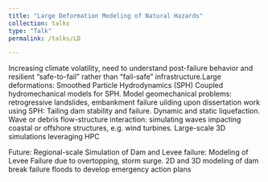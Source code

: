 ```yaml
---
title: "Large Deformation Modeling of Natural Hazards"
collection: talks
type: "Talk"
permalink: /talks/LD

---
```


Increasing climate volatility, need to understand post-failure behavior and resilient “safe-to-fail”
rather than “fail-safe” infrastructure.Large deformations: Smoothed Particle Hydrodynamics (SPH) Coupled hydromechanical models for SPH. Model geomechanical problems:
retrogressive landslides, embankment failure
uilding upon dissertation work using SPH: Tailing dam stability and
failure. Dynamic and static liquefaction. Wave or debris flow-structure
interaction: simulating waves impacting coastal or offshore structures, e.g.
wind turbines. Large-scale 3D simulations leveraging HPC

Future: Regional-scale Simulation of Dam and Levee failure:
Modeling of Levee Failure due to overtopping, storm surge. 2D and 3D
modeling of dam break failure floods to develop emergency action plans
